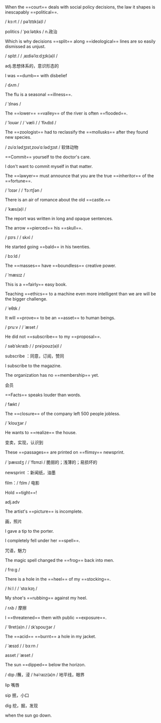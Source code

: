 When the ==court== deals with social policy decisions, the law it shapes is inescapably ==political==.

/ kɔːrt /	/ pəˈlɪtɪk(ə)l /

politics / ˈpɑːlətɪks / 	n.政治

Which is why decisions ==split== along ==ideological== lines are so easily dismissed as unjust.

/ splɪt /	/ ˌaɪdiəˈlɑːdʒɪk(ə)l /

adj.思想体系的，意识形态的

I was ==dumb== with disbelief 

/ dʌm /

The flu is a seasonal ==illness==.

/ ˈɪlnəs /

The ==lower== ==valley== of the river is often ==flooded==.

/ ˈloʊər /	/ ˈvæli /	/ ˈflʌdɪd /

The ==zoologist== had to reclassify the ==mollusks== after they found new species.

/ zuˈɑːlədʒɪstˌzoʊˈɑːlədʒɪst /	软体动物

==Commit== yourself to the doctor's care.

I don't want to commit myself in that matter.

The ==lawyer== must announce that you are the true ==inheritor== of the ==fortune==.

/ ˈlɔɪər /	/ ˈfɔːrtʃən /

There is an air of romance about the old ==castle.==

/ ˈkæs(ə)l /

The report was written in long and opaque sentences.

The arrow ==pierced== his ==skull==.

/ pɪrs /	/ skʌl /

He started going ==bald== in his twenties.

/ bɔːld /

The ==masses== have ==boundless== creative power.

/ ˈmæsɪz /	

This is a ==fairly== easy book.

Teaching ==ethics== to a machine even more intelligent than we are will be the bigger challenge.

/ ˈeθɪk /

It will ==prove== to be an ==asset== to human beings.

/ pruːv /	/ ˈæset /

He did not ==subscribe== to my ==proposal==.

/ səbˈskraɪb /	/ prəˈpoʊz(ə)l /

subscribe ：同意，订阅，赞同

I subscribe to the magazine.

The organization has no ==membership== yet.

会员

==Facts== speaks louder than words.

/ fækt /

The ==closure== of the company left 500 people jobless.

/ ˈkloʊʒər /

He wants to ==realize== the house.

变卖，实现，认识到

These ==passages== are printed on ==flimsy== newsprint.

/ ˈpæsɪdʒ /	/ ˈflɪmzi / 脆弱的；浅薄的；易损坏的

newsprint ：新闻纸，油墨

film：/ fɪlm / 电影

Hold ==tight==!

adj.adv

The artist's ==picture== is incomplete.

画，照片

I gave a tip to the porter.

I completely fell under her ==spell==.

咒语，魅力

The magic spell changed the ==frog== back into men.

/ frɑːɡ /

 There is a hole in the ==heel== of my ==stocking==.

/ hiːl /	/ ˈstɑːkɪŋ /

My shoe's ==rubbing== against my heel.

/ rʌb /	摩擦

I ==threatened== them with public ==exposure==.

/ ˈθret(ə)n / 	/ ɪkˈspoʊʒər /

The ==acid== ==burnt== a hole in my jacket.

/ ˈæsɪd /	/ bɜːrn /

asset / ˈæset /

The sun ==dipped== below the horizon.

/ dɪp /蘸，浸	/ həˈraɪz(ə)n / 地平线，眼界

lip 嘴唇

sip 抿，小口

dig 挖，掘，发现

when the sun go down.

